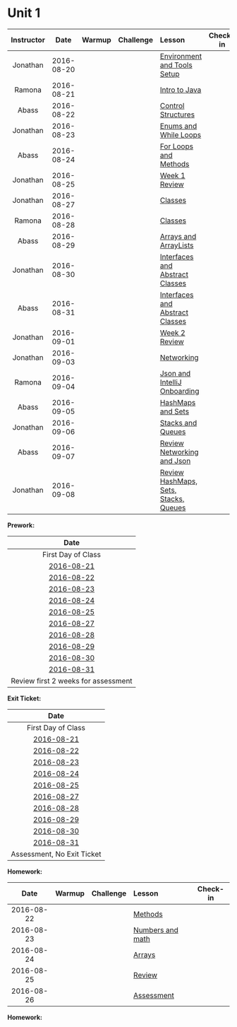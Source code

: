 # Unit 1

|Instructor |  Date      |Warmup|Challenge| Lesson |Check-in|
|:----------:|:----------:|:--------:|:--:|:--|:--:|
|Jonathan| 2016-08-20 ||| [Environment and Tools Setup](lessons/env-and-tools)||
|Ramona| 2016-08-21 ||| [Intro to Java](lessons/intro-to-java)||
|Abass| 2016-08-22 ||| [Control Structures](lessons/control-structures) ||
|Jonathan| 2016-08-23 ||| [Enums and While Loops](lessons/enums-while) ||
|Abass| 2016-08-24 ||| [For Loops and Methods](lessons/for-loops)||
|Jonathan| 2016-08-25 ||| [Week 1 Review](lessons/week-1-review)||
|Jonathan| 2016-08-27 ||| [Classes](lessons/classes-part1)||
|Ramona| 2016-08-28 ||| [Classes](lessons/classes-part2)||
|Abass| 2016-08-29 ||| [Arrays and ArrayLists](lessons/arrays-arraylists) ||
|Jonathan| 2016-08-30 ||| [Interfaces and Abstract Classes](lessons/interfaces-abstract-part1) ||
|Abass| 2016-08-31 ||| [Interfaces and Abstract Classes](lessons/interfaces-abstract-part2)||
|Jonathan| 2016-09-01 ||| [Week 2 Review](lessons/week2-review)||
|Jonathan| 2016-09-03 ||| [Networking](lessons/networking)||
|Ramona| 2016-09-04 ||| [Json and IntelliJ Onboarding](lessons/json-and-intellij)||
|Abass| 2016-09-05 ||| [HashMaps and Sets](lessons/hashmaps-and-sets)||
|Jonathan| 2016-09-06 ||| [Stacks and Queues](lessons/stacks-and-queues)||
|Abass| 2016-09-07 ||| [Review Networking and Json](lessons/week3-review-part1)||
|Jonathan| 2016-09-08 ||| [Review HashMaps, Sets, Stacks, Queues](lessons/week3-review-part2)||

**Prework:**

|Date|
|:----------:|
|First Day of Class|
[2016-08-21](https://docs.google.com/a/c4q.nyc/forms/d/1nUeY24TmA5bceswPvrRMhz95427s7yqbngaZRkEdbAM/edit)|
|[2016-08-22](https://docs.google.com/a/c4q.nyc/forms/d/1KOMjfexbq-L8YE8eIYsLdlac07m8qhl3OSSmew01O70/edit)|
|[2016-08-23](https://docs.google.com/a/c4q.nyc/forms/d/14B2vkRnQRsk_D_UvloqX-RSgJxGiMFTYzp6RVDFahVM/edit)|
|[2016-08-24](https://docs.google.com/a/c4q.nyc/forms/d/1NpMDOoJDboY778dbBy44fyIM66wrqZipiOrPdwb37ns/edit)|
|[2016-08-25](https://docs.google.com/a/c4q.nyc/forms/d/1on3XlIN13ebCltZLhFo2PvjIubcjT3jGiScM6xB_84Y/edit)|
|[2016-08-27](https://docs.google.com/a/c4q.nyc/forms/d/1C501x_uOHuh1rq4cCTGlMJmdQl-uZ4YuAvBrYCgnypg/edit)|
|[2016-08-28](https://docs.google.com/a/c4q.nyc/forms/d/119XcxdHgAJYDKscoc0M5ffUbMAKKxnuHaYOAZSTJqHs/edit)|
|[2016-08-29](https://docs.google.com/a/c4q.nyc/forms/d/1d8tTX4B_S6H4RW2d6zriAU2cwan6ABSIieVRqXFuA0k/edit)|
|[2016-08-30](https://docs.google.com/a/c4q.nyc/forms/d/1mDqsBQEPzl018WSGai21tywIwTVTP3DXGYiHQYNbiOo/edit)|
|[2016-08-31](https://docs.google.com/a/c4q.nyc/forms/d/1TA_lEdSEQJyeCILViB77hdglqvRoHA3V2XeXwqt4k0o/edit)|
|Review first 2 weeks for assessment|

**Exit Ticket:**

|Date|
|:----------:|
|First Day of Class|
|[2016-08-21]()|
|[2016-08-22]()|
|[2016-08-23](https://docs.google.com/a/c4q.nyc/forms/d/1rWEIwPbYE_by4cZ9lR55XgBdCrTQ5WXTlTIumLangqg/edit)|
|[2016-08-24]()|
|[2016-08-25](https://docs.google.com/a/c4q.nyc/forms/d/1on3XlIN13ebCltZLhFo2PvjIubcjT3jGiScM6xB_84Y/edit)|
|[2016-08-27](https://docs.google.com/a/c4q.nyc/forms/d/11COt3riU8L1ZDUDuL2CRAmkgfjZgD4mUwtboHTeqOew/edit)|
|[2016-08-28]()|
|[2016-08-29]()|
|[2016-08-30](https://docs.google.com/a/c4q.nyc/forms/d/10RM7gpoXMXl0-C-O8p3p6oE9LatKYOqHeet0pNk91yw/edit)|
|[2016-08-31]()|
|Assessment, No Exit Ticket|

**Homework:**

|  Date      |Warmup|Challenge| Lesson |Check-in|
|:----------:|:--------:|:--:|:--|:--:|
| 2016-08-22 ||| [Methods](lessons/functions-intro) ||
| 2016-08-23 ||| [Numbers and math](lessons/numbers-and-math) ||
| 2016-08-24 ||| [Arrays](lessons/arrays) ||
| 2016-08-25 ||| [Review](lessons/basic-java-review) ||
| 2016-08-26 ||| [Assessment]() | &nbsp; |

**Homework:**
